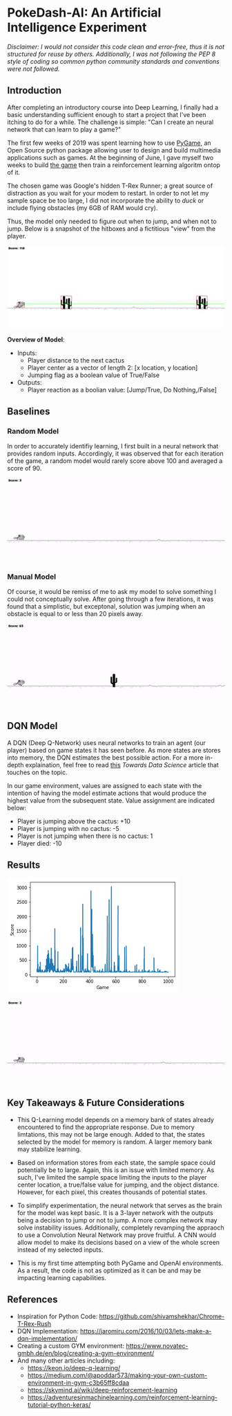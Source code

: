 # PokeDash-AI: An Artificial Intelligence Experiment
_Disclaimer: I would not consider this code clean and error-free, thus it is not structured for reuse by others. Additionally, I was not following the PEP 8 style of coding so common python community standards and conventions were not followed._
## Introduction
After completing an introductory course into Deep Learning, I finally had a basic understanding sufficient enough to start a project that I've been itching to do for a while. The challenge is simple: "Can I create an neural network that can learn to play a game?"

The first few weeks of 2019 was spent learning how to use [PyGame](https://www.pygame.org/docs/), an Open Source python package allowing user to design and build multimedia applications such as games. At the beginning of June, I gave myself two weeks to build [the game](https://github.com/nhollingsworth09/PokeDash) then train a reinforcement learning algoritm ontop of it.

The chosen game was Google's hidden T-Rex Runner; a great source of distraction as you wait for your modem to restart. In order to not let my sample space be too large, I did not incorporate the ability to _duck_ or include flying obstacles (my 6GB of RAM would cry).

Thus, the model only needed to figure out when to jump, and when not to jump. Below is a snapshot of the hitboxes and a fictitious "view" from the player.

![Player View](visuals/manual_view.jpg)

**Overview of Model**:
* Inputs:
  - Player distance to the next cactus
  - Player center as a vector of length 2: [x location, y location]
  - Jumping flag as a boolean value of True/False
* Outputs:
  - Player reaction as a boolian value: [Jump/True, Do Nothing,/False]

## Baselines

### Random Model
In order to accurately identifiy learning, I first built in a neural network that provides random inputs. Accordingly, it was observed that for each iteration of the game, a random model would rarely score above 100 and averaged a score of 90.

![Random Model](visuals/random_model.gif)

### Manual Model

Of course, it would be remiss of me to ask my model to solve something I could not conceptually solve. After going through a few iterations, it was found that a simplistic, but exceptonal, solution was jumping when an obstacle is equal to or less than 20 pixels away.

![Manual Model](visuals/manual_model.gif)

## DQN Model

A DQN (Deep Q-Network) uses neural networks to train an agent (our player) based on game states it has seen before. As more states are stores into memory, the DQN estimates the best possible action. For a more in-depth explaination, feel free to read [this](https://towardsdatascience.com/introduction-to-various-reinforcement-learning-algorithms-i-q-learning-sarsa-dqn-ddpg-72a5e0cb6287) _Towards Data Science_ article that touches on the topic.

In our game environment, values are assigned to each state with the intention of having the model estimate actions that would produce the highest value from the subsequent state. Value assignment are indicated below:
 
- Player is jumping above the cactus: +10
- Player is jumping with no cactus: -5
- Player is not jumping when there is no cactus: 1
- Player died: -10

## Results
![Historical Performance](visuals/history.png)

![DQN Model](visuals/best_model.gif)

## Key Takeaways & Future Considerations
* This Q-Learning model depends on a memory bank of states already encountered to find the appropriate response. Due to memory limtations, this may not be large enough. Added to that, the states selected by the model for memory is random. A larger memory bank may stabilize learning.

* Based on information stores from each state, the sample space could potentially be to large. Again, this is an issue with limited memory. As such, I've limited the sample space limiting the inputs to the player center location, a true/false value for jumping, and the object distance. However, for each pixel, this creates thousands of potential states.

* To simplify experimentation, the neural network that serves as the brain for the model was kept basic. It is a 3-layer network with the outputs being a decision to jump or not to jump. A more complex network may solve instability issues. Additionally, completely revamping the appraoch to use a Convolution Neural Network may prove fruitful. A CNN would allow model to make its decisions based on a view of the whole screen instead of my selected inputs.

* This is my first time attempting both PyGame and OpenAI environments. As a result, the code is not as optimized as it can be and may be impacting learning capabilities.


## References
* Inspiration for Python Code: https://github.com/shivamshekhar/Chrome-T-Rex-Rush
* DQN Implementation: https://jaromiru.com/2016/10/03/lets-make-a-dqn-implementation/
* Creating a custom GYM environment: https://www.novatec-gmbh.de/en/blog/creating-a-gym-environment/
* And many other articles including:
  - https://keon.io/deep-q-learning/
  - https://medium.com/@apoddar573/making-your-own-custom-environment-in-gym-c3b65ff8cdaa
  - https://skymind.ai/wiki/deep-reinforcement-learning
  - https://adventuresinmachinelearning.com/reinforcement-learning-tutorial-python-keras/

